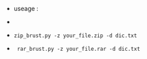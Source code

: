 
* useage : 
* 
* `zip_brust.py -z your_file.zip -d dic.txt`

* ` rar_brust.py -z your_file.rar -d dic.txt`
